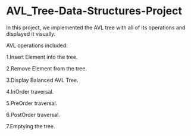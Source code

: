# AVL_Tree-Data-Structures-Project
In this project, we implemented the AVL tree with all of its operations and displayed it visually.

AVL operations included: 

1.Insert Element into the tree.

2.Remove Element from the tree.

3.Display Balanced AVL Tree.

4.InOrder traversal.

5.PreOrder traversal.

6.PostOrder traversal.

7.Emptying the tree.
